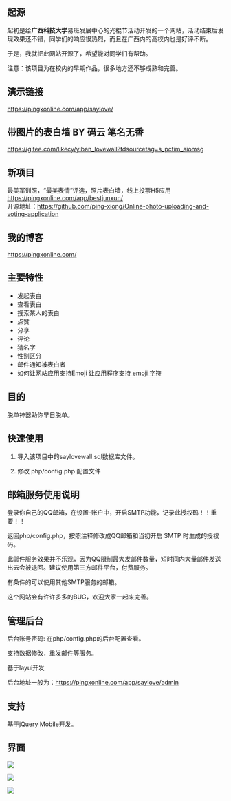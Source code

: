 ## 起源
起初是给**广西科技大学**易班发展中心的光棍节活动开发的一个网站，活动结束后发现效果还不错，同学们的响应很热烈，而且在广西内的高校内也是好评不断。

于是，我就把此网站开源了，希望能对同学们有帮助。  

注意：该项目为在校内的早期作品，很多地方还不够成熟和完善。

## 演示链接
https://pingxonline.com/app/saylove/  

## 带图片的表白墙 BY 码云 笔名无香 
https://gitee.com/likecy/yiban_lovewall?tdsourcetag=s_pctim_aiomsg  

## 新项目
最美军训照，“最美表情”评选，照片表白墙，线上投票H5应用 https://pingxonline.com/app/bestjunxun/  
开源地址：https://github.com/ping-xiong/Online-photo-uploading-and-voting-application  

## 我的博客
https://pingxonline.com/

## 主要特性
- 发起表白
- 查看表白
- 搜索某人的表白
- 点赞
- 分享
- 评论
- 猜名字
- 性别区分
- 邮件通知被表白者
- 如何让网站应用支持Emoji 
[让应用程序支持 emoji 字符](https://www.liaoxuefeng.com/article/00145803336427519ae82a6c5b5474682c0c4ba5b47fb33000)
## 目的
脱单神器助你早日脱单。

## 快速使用
1. 导入该项目中的saylovewall.sql数据库文件。

2. 修改 php/config.php 配置文件

## 邮箱服务使用说明

  登录你自己的QQ邮箱，在设置-账户中，开启SMTP功能，记录此授权码！！重要！！

  返回php/config.php，按照注释修改成QQ邮箱和当初开启 SMTP 时生成的授权码。

  此邮件服务效果并不乐观，因为QQ限制最大发邮件数量，短时间内大量邮件发送出去会被退回。建议使用第三方邮件平台，付费服务。

有条件的可以使用其他SMTP服务的邮箱。

这个网站会有许许多多的BUG，欢迎大家一起来完善。

## 管理后台

后台账号密码: 在php/config.php的后台配置查看。

支持数据修改，重发邮件等服务。

基于layui开发  
  
后台地址一般为：https://pingxonline.com/app/saylove/admin  

## 支持
基于jQuery Mobile开发。

## 界面

![](https://pingxonline.com/wp-content/uploads/2017/08/1.png)

![](https://pingxonline.com/wp-content/uploads/2017/08/2.png)

![](https://pingxonline.com/wp-content/uploads/2017/08/3.png)
